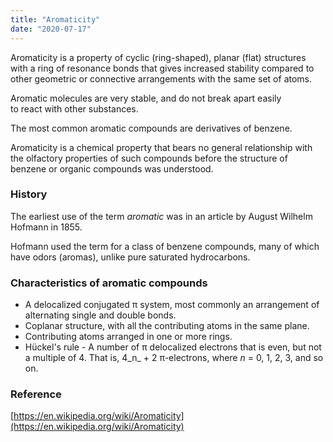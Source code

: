```yaml
---
title: "Aromaticity"
date: "2020-07-17"
---
```


Aromaticity is a property of cyclic (ring-shaped), planar (flat) structures with a ring of resonance bonds that gives increased stability compared to other geometric or connective arrangements with the same set of atoms.

Aromatic molecules are very stable, and do not break apart easily to react with other substances. 

The most common aromatic compounds are derivatives of benzene.

Aromaticity is a chemical property that bears no general relationship with the olfactory properties of such compounds before the structure of benzene or organic compounds was understood.

### History

The earliest use of the term _aromatic_ was in an article by August Wilhelm Hofmann in 1855.

Hofmann used the term for a class of benzene compounds, many of which have odors (aromas), unlike pure saturated hydrocarbons.

### Characteristics of aromatic compounds

- A delocalized conjugated π system, most commonly an arrangement of alternating single and double bonds.
- Coplanar structure, with all the contributing atoms in the same plane.
- Contributing atoms arranged in one or more rings.
- Hückel's rule - A number of π delocalized electrons that is even, but not a multiple of 4. That is, 4_n_ + 2 π-electrons, where _n_ = 0, 1, 2, 3, and so on.

### Reference

[https://en.wikipedia.org/wiki/Aromaticity](https://en.wikipedia.org/wiki/Aromaticity)
